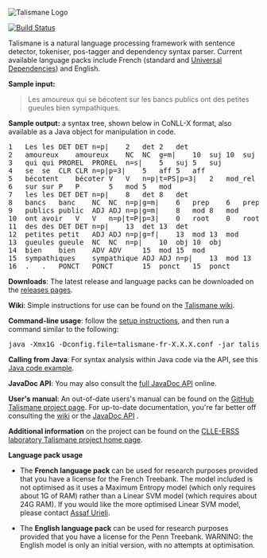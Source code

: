 ![Talismane Logo](https://raw.githubusercontent.com/wiki/joliciel-informatique/talismane/pics/TalismaneLogo300px.png)

[![Build Status](https://travis-ci.org/joliciel-informatique/talismane.png?branch=master)](https://travis-ci.org/joliciel-informatique/talismane)

Talismane is a natural language processing framework with sentence detector, tokeniser, pos-tagger and dependency syntax parser. Current available language packs include French (standard and [Universal Dependencies](https://github.com/joliciel-informatique/talismane/wiki/Analysing-French-Universal-Dependencies)) and English.

**Sample input:**
> Les amoureux qui se bécotent sur les bancs publics ont des petites gueules bien sympathiques.

**Sample output:** a syntax tree, shown below in CoNLL-X format, also available as a Java object for manipulation in code.
<pre>
1	Les	les	DET	DET	n=p|	2	det	2	det
2	amoureux	amoureux	NC	NC	g=m|	10	suj	10	suj
3	qui	qui	PROREL	PROREL	n=s|	5	suj	5	suj
4	se	se	CLR	CLR	n=p|p=3|	5	aff	5	aff
5	bécotent	bécoter	V	V	n=p|t=PS|p=3|	2	mod_rel	2	mod_rel
6	sur	sur	P	P		5	mod	5	mod
7	les	les	DET	DET	n=p|	8	det	8	det
8	bancs	banc	NC	NC	n=p|g=m|	6	prep	6	prep
9	publics	public	ADJ	ADJ	n=p|g=m|	8	mod	8	mod
10	ont	avoir	V	V	n=p|t=P|p=3|	0	root	0	root
11	des	des	DET	DET	n=p|	13	det	13	det
12	petites	petit	ADJ	ADJ	n=p|g=f|	13	mod	13	mod
13	gueules	gueule	NC	NC	n=p|	10	obj	10	obj
14	bien	bien	ADV	ADV		15	mod	15	mod
15	sympathiques	sympathique	ADJ	ADJ	n=p|	13	mod	13	mod
16	.	.	PONCT	PONCT		15	ponct	15	ponct
</pre>

**Downloads**: The latest release and language packs can be downloaded on the [releases pages](https://github.com/joliciel-informatique/talismane/releases).

**Wiki**: Simple instructions for use can be found on the [Talismane wiki](https://github.com/joliciel-informatique/talismane/wiki).

**Command-line usage**: follow the [setup instructions](https://github.com/joliciel-informatique/talismane/wiki/Setup), and then run a command similar to the following:
<pre>java -Xmx1G -Dconfig.file=talismane-fr-X.X.X.conf -jar talismane-core-X.X.X.jar --analyse --sessionId=fr --encoding=UTF8 --inFile=data/frTest.txt --outFile=data/frTest.tal</pre>

**Calling from Java**: For syntax analysis within Java code via the API, see this [Java code example](https://github.com/joliciel-informatique/talismane/blob/master/talismane_examples/src/main/java/com/joliciel/talismane/examples/TalismaneAPIExamples.java).

**JavaDoc API**: You may also consult the [full JavaDoc API](http://joliciel-informatique.github.io/talismane/api/) online.

**User's manual**: An out-of-date users's manual can be found on the [GitHub Talismane project page](http://joliciel-informatique.github.io/talismane/). For up-to-date documentation, you're far better off consulting the [ wiki](https://github.com/joliciel-informatique/talismane/wiki) or the [JavaDoc API](http://joliciel-informatique.github.io/talismane/api/) .           

**Additional information** on the project can be found on the [CLLE-ERSS laboratory Talismane project home page](http://redac.univ-tlse2.fr/applications/talismane.html).

**Language pack usage**

* The **French language pack** can be used for research purposes provided that you have a license for the French Treebank.
The model included is not optimised as it uses a Maximum Entropy model (which only requires about 1G of RAM) rather than a Linear SVM model (which requires about 24G RAM).
If you would like the more optimised Linear SVM model, please contact [Assaf Urieli](mailto:assaf.urieli@gmail.com "Assaf Urieli").

* The **English language pack** can be used for research purposes provided that you have a license for the Penn Treebank.
WARNING: the English model is only an initial version, with no attempts at optimisation.
